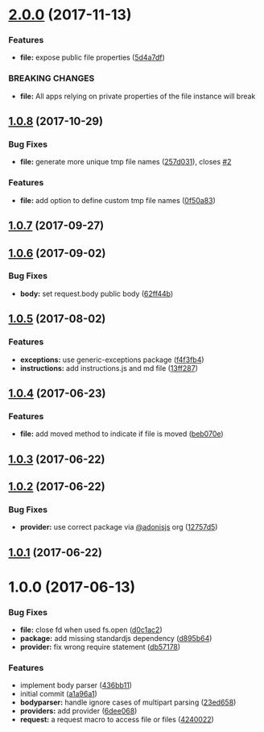 <a name="2.0.0"></a>
# [2.0.0](https://github.com/adonisjs/adonis-bodyparser/compare/v1.0.8...v2.0.0) (2017-11-13)


### Features

* **file:** expose public file properties ([5d4a7df](https://github.com/adonisjs/adonis-bodyparser/commit/5d4a7df))


### BREAKING CHANGES

* **file:** All apps relying on private properties of the file instance will break



<a name="1.0.8"></a>
## [1.0.8](https://github.com/adonisjs/adonis-bodyparser/compare/v1.0.7...v1.0.8) (2017-10-29)


### Bug Fixes

* **file:** generate more unique tmp file names ([257d031](https://github.com/adonisjs/adonis-bodyparser/commit/257d031)), closes [#2](https://github.com/adonisjs/adonis-bodyparser/issues/2)


### Features

* **file:** add option to define custom tmp file names ([0f50a83](https://github.com/adonisjs/adonis-bodyparser/commit/0f50a83))



<a name="1.0.7"></a>
## [1.0.7](https://github.com/adonisjs/adonis-bodyparser/compare/v1.0.6...v1.0.7) (2017-09-27)



<a name="1.0.6"></a>
## [1.0.6](https://github.com/adonisjs/adonis-bodyparser/compare/v1.0.5...v1.0.6) (2017-09-02)


### Bug Fixes

* **body:** set request.body public body ([62ff44b](https://github.com/adonisjs/adonis-bodyparser/commit/62ff44b))



<a name="1.0.5"></a>
## [1.0.5](https://github.com/adonisjs/adonis-bodyparser/compare/v1.0.4...v1.0.5) (2017-08-02)


### Features

* **exceptions:** use generic-exceptions package ([f4f3fb4](https://github.com/adonisjs/adonis-bodyparser/commit/f4f3fb4))
* **instructions:** add instructions.js and md file ([13ff287](https://github.com/adonisjs/adonis-bodyparser/commit/13ff287))



<a name="1.0.4"></a>
## [1.0.4](https://github.com/adonisjs/adonis-bodyparser/compare/v1.0.3...v1.0.4) (2017-06-23)


### Features

* **file:** add moved method to indicate if file is moved ([beb070e](https://github.com/adonisjs/adonis-bodyparser/commit/beb070e))



<a name="1.0.3"></a>
## [1.0.3](https://github.com/adonisjs/adonis-middleware/compare/v1.0.2...v1.0.3) (2017-06-22)



<a name="1.0.2"></a>
## [1.0.2](https://github.com/adonisjs/adonis-middleware/compare/v1.0.1...v1.0.2) (2017-06-22)


### Bug Fixes

* **provider:** use correct package via [@adonisjs](https://github.com/adonisjs) org ([12757d5](https://github.com/adonisjs/adonis-middleware/commit/12757d5))



<a name="1.0.1"></a>
## [1.0.1](https://github.com/adonisjs/adonis-middleware/compare/v1.0.0...v1.0.1) (2017-06-22)



<a name="1.0.0"></a>
# 1.0.0 (2017-06-13)


### Bug Fixes

* **file:** close fd when used fs.open ([d0c1ac2](https://github.com/adonisjs/adonis-middleware/commit/d0c1ac2))
* **package:** add missing standardjs dependency ([d895b64](https://github.com/adonisjs/adonis-middleware/commit/d895b64))
* **provider:** fix wrong require statement ([db57178](https://github.com/adonisjs/adonis-middleware/commit/db57178))


### Features

* implement body parser ([436bb11](https://github.com/adonisjs/adonis-middleware/commit/436bb11))
* initial commit ([a1a96a1](https://github.com/adonisjs/adonis-middleware/commit/a1a96a1))
* **bodyparser:** handle ignore cases of multipart parsing ([23ed658](https://github.com/adonisjs/adonis-middleware/commit/23ed658))
* **providers:** add provider ([6dee068](https://github.com/adonisjs/adonis-middleware/commit/6dee068))
* **request:** a request macro to access file or files ([4240022](https://github.com/adonisjs/adonis-middleware/commit/4240022))



